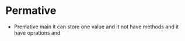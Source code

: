 # Permative 

 - Premative main it can store one value and it not have methods and it have oprations and 